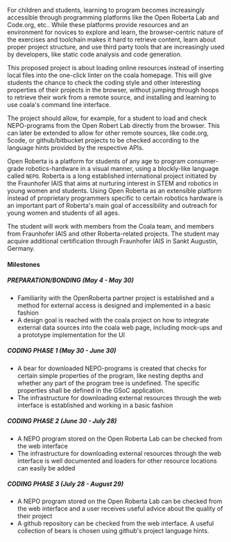 For children and students, learning to program becomes increasingly accessible
through programming platforms like the Open Roberta Lab and Code.org, etc..
While these platforms provide resources and an environment for novices to explore
and learn, the browser-centric nature of the exercises and toolchain makes it hard to retrieve
content, learn about proper project structure, and use third party tools that
are increasingly used by developers, like static code analysis and code generation.

This proposed project is about loading online resources instead of inserting local files
into the one-click linter on the coala homepage. This will give students the chance
to check the coding style and other interesting properties of their projects in
the browser, without jumping through hoops to retrieve their work from a remote
source, and installing and learning to use coala's command line interface.

The project should allow, for example, for a student to load and check NEPO-programs from the
Open Robert Lab directly from the browser. This can later be extended to
allow for other remote sources, like code.org, 5code, or github/bitbucket projects
to be checked according to the language hints provided by the respective APIs.

Open Roberta is a platform for students of any age to program consumer-grade
robotics-hardware in a visual manner, using a blockly-like language called `NEPO`.
Roberta is a long established international project initiated by the Fraunhofer IAIS
that aims at nurturing interest in STEM and robotics in young women and students.
Using Open Roberta as an extensible platform instead of proprietary programmers
specific to certain robotics hardware is an important part of Roberta's main goal
of accessibility and outreach for young women and students of all ages.

The student will work with members from the Coala team, and members from
Fraunhofer IAIS and other Roberta-related projects. The student may acquire
additional certification through Fraunhofer IAIS in Sankt Augustin, Germany.

#### Milestones

##### PREPARATION/BONDING (May 4 - May 30)

* Familiarity with the OpenRoberta partner project is established and a method for external access is designed and implemented in a basic fashion
* A design goal is reached with the coala project on how to integrate external data sources into the coala web page, including mock-ups and a prototype implementation for the UI

##### CODING PHASE 1 (May 30 - June 30)

* A bear for downloaded NEPO-programs is created that checks for certain simple properties of the program, like nesting depths and whether any part of the program tree is undefined. The specific properties shall be defined in the GSoC application.
* The infrastructure for downloading external resources through the web interface is established and working in a basic fashion

##### CODING PHASE 2 (June 30 - July 28)

* A NEPO program stored on the Open Roberta Lab can be checked from the web interface
* The infrastructure for downloading external resources through the web interface is well documented and loaders for other resource locations can easily be added

##### CODING PHASE 3 (July 28 - August 29)

* A NEPO program stored on the Open Roberta Lab can be checked from the web interface and a user receives useful advice about the quality of their project
* A github repository can be checked from the web interface. A useful collection of bears is chosen using github's project language hints.
